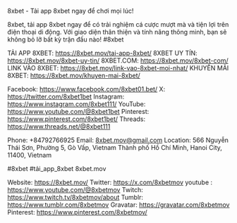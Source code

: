 8xbet - Tải app 8xbet ngay để chơi mọi lúc!

8xbet, tải app 8xbet ngay để có trải nghiệm cá cược mượt mà và tiện lợi trên điện thoại di động. Với giao diện thân thiện và tính năng thông minh, bạn sẽ không bỏ lỡ bất kỳ trận đấu nào! #8xbet

TẢI APP 8XBET: https://8xbet.mov/tai-app-8xbet/
8XBET UY TÍN: https://8xbet.mov/8xbet-uy-tin/
8XBET.COM: https://8xbet.mov/8xbet-com/
LINK VÀO 8XBET: https://8xbet.mov/link-vao-8xbet-moi-nhat/
KHUYẾN MÃI 8XBET: https://8xbet.mov/khuyen-mai-8xbet/

Facebook: https://www.facebook.com/8xbet01.bet/
X: https://twitter.com/8xbet1bet
Instagram: https://www.instagram.com/8xbet111/
YouTube: https://www.youtube.com/@8xbet1bet
Pinterest: https://www.pinterest.com/8xbet1bet/
Threads: https://www.threads.net/@8xbet111


Phone: +84792766925
Email: 8xbet.mov@gmail.com
Location: 566 Nguyễn Thái Sơn, Phường 5, Gò Vấp, Vietnam Thành phố Hồ Chí Minh, Hanoi City, 11400, Vietnam

#8xbet #tải_app_8xbet
8xbet.mov

Website: https://8xbet.mov/
Twitter: https://x.com/8xbetmov
youtube : https://www.youtube.com/@8xbetmov
Twitch: https://www.twitch.tv/8xbetmov/about
Tumblr: https://www.tumblr.com/8xbetmov
Gravatar: https://gravatar.com/8xbetmov
Pinterest: https://www.pinterest.com/8xbetmov/



